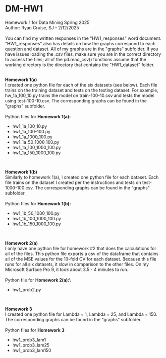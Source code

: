 # DM-HW1
Homework 1 for Data Mining Spring 2025\
Author: Ryan Cruise, SJ - 2/12/2025\
<br/>
You can find my written responses in the "HW1_responses" word document. "HW1_responses" also has details on how the graphs correspond to each question and dataset. All of my graphs are in the "graphs" subfolder. If you have issues loading the
.csv files, make sure you are in the correct directory to access the files; all of the pd.read_csv() functions assume
that the working directory is the directory that contains the "HW1_dataset" folder.\
<br/>

**Homework 1(a)**\
I created one python file for each of the six datasets (see below). Each file trains on the training dataset and 
tests on the testing dataset. For example, hw_1a_100_10.py trains the model on train-100-10.csv and tests the model
using test-100-10.csv. The corresponding graphs can be found in the "graphs" subfolder.\
<br/>
Python files for **Homework 1(a):** 
- hw1_1a_100_10.py
- hw1_1a_100-100.py
- hw1_1a_1000_100.py
- hw1_1a_50_1000_100.py
- hw1_1a_100_1000_100.py
- hw1_1a_150_1000_100.py
<br/>

**Homework 1(b)**\
Similarly to homework 1(a), I created one python file for each dataset. Each file trains on the dataset I created per the
instructions and tests on test-1000-100.csv. The corresponding graphs can be found in the "graphs" subfolder.\
<br/>
Python files for **Homework 1(b):**
- hw1_1b_50_1000_100.py
- hw1_1b_100_1000_100.py
- hw1_1b_150_1000_100.py
<br/>

**Homework 2(a)**\
I only have one python file for homework #2 that does the calculations for all of the files. This python file exports a csv
of the dataframe that contains all of the MSE values for the 10-fold CV for each dataset. Because this file runs for all six datasets, it slow in comparison to the other files. On my Microsoft Surface Pro 9, it took about 3.5 - 4 minutes to run.\
<br/>
Python file for **Homework 2(a):**\
- hw1_prob2.py
<br/>

**Homework 3**\
I created one python file for Lambda = 1, Lambda = 25, and Lambda = 150. The corresponding graphs can be found in the "graphs" subfolder.\
<br/>
Python files for **Homework 3**
- hw1_prob3_lam1
- hw1_prob3_lam25
- hw1_prob3_lam150




